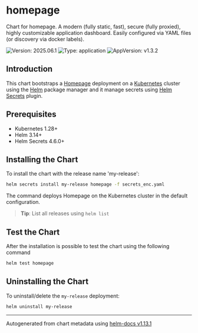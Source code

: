 # homepage

Chart for homepage. A modern (fully static, fast), secure (fully proxied), highly customizable application dashboard. Easily configured via YAML files (or discovery via docker labels).

![Version: 2025.06.1](https://img.shields.io/badge/Version-2025.06.1-informational?style=flat-square) ![Type: application](https://img.shields.io/badge/Type-application-informational?style=flat-square) ![AppVersion: v1.3.2](https://img.shields.io/badge/AppVersion-v1.3.2-informational?style=flat-square)

## Introduction

This chart bootstraps a [Homepage](https://github.com/gethomepage/homepage) deployment on a [Kubernetes](https://kubernetes.io) cluster using the [Helm](https://helm.sh) package manager and it manage secrets using [Helm Secrets](https://github.com/jkroepke/helm-secrets) plugin.

## Prerequisites

- Kubernetes 1.28+
- Helm 3.14+
- Helm Secrets 4.6.0+

## Installing the Chart

To install the chart with the release name 'my-release':

```bash
helm secrets install my-release homepage -f secrets_enc.yaml
```

The command deploys Homepage on the Kubernetes cluster in the default configuration.

> **Tip**: List all releases using `helm list`

## Test the Chart

After the installation is possible to test the chart using the following command

```bash
helm test homepage
```

## Uninstalling the Chart

To uninstall/delete the `my-release` deployment:

```bash
helm uninstall my-release
```

----------------------------------------------
Autogenerated from chart metadata using [helm-docs v1.13.1](https://github.com/norwoodj/helm-docs/releases/v1.13.1)
